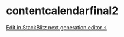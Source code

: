 # contentcalendarfinal2

[Edit in StackBlitz next generation editor ⚡️](https://stackblitz.com/~/github.com/evanhand/contentcalendarfinal2)